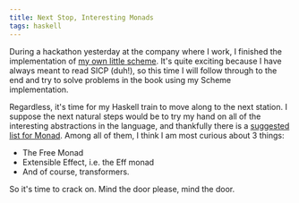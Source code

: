 ```yaml
---
title: Next Stop, Interesting Monads
tags: haskell
---
```


During a hackathon yesterday at the company where I work,
I finished the implementation of [my own little scheme](https://github.com/limdauto/leme).
It's quite exciting because I have always meant to read SICP (duh!), so this time I will follow through to the end and
try to solve problems in the book using my Scheme implementation.

Regardless, it's time for my Haskell train to move along to the next station.
I suppose the next natural steps would be to try my hand on all of the interesting
abstractions in the language, and thankfully there is a [suggested list for Monad](https://wiki.haskell.org/Monad#Interesting_monads).
Among all of them, I think I am most curious about 3 things:

- The Free Monad
- Extensible Effect, i.e. the Eff monad
- And of course, transformers.

So it's time to crack on. Mind the door please, mind the door.

